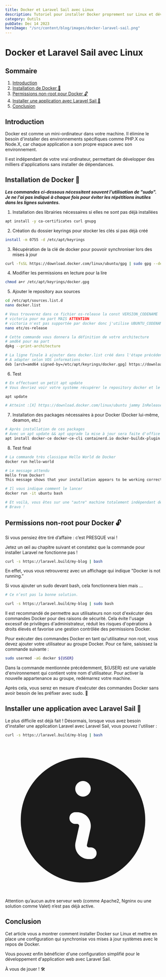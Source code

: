 ```yaml
---
title: Docker et Laravel Sail avec Linux
description: Tutoriel pour installer Docker proprement sur Linux et développer sous Laravel Sail.
category: Outils
pubDate: Dec 14 2023
heroImage: "/src/content/blog/images/docker-laravel-sail.png"
---
```


# Docker et Laravel Sail avec Linux

## Sommaire
1. [Introduction](#introduction)
7. [Installation de Docker 🐳](#installdocker)
7. [Permissions non-root pour Docker 🔓](#nonroot)
7. [Installer une application avec Laravel Sail 🚢](#laravelsail)
8. [Conclusion](#conclusion)

## Introduction <a name="introduction"></a>

Docker est comme un mini-ordinateur dans votre machine. Il élimine le besoin d'installer des environnements spécifiques comme PHP.X ou Node.X, car chaque application a son propre espace avec son environnement.

Il est indépendant de votre vrai ordinateur, permettant de développer des milliers d'applications sans installer de dépendances.

## Installation de Docker 🐳 <a name="installdocker"></a>

***Les commandes ci-dessous nécessitent souvent l'utilisation de "sudo". Je ne l'ai pas indiqué à chaque fois pour éviter les répétitions inutiles dans les lignes suivantes.***

1. Installation des librairies nécessaires si elles ne sont pas déjà installées
```bash
apt install -y ca-certificates curl gnupg
```

2. Création du dossier keyrings pour stocker les clés si pas déjà créé
```bash
install -m 0755 -d /etc/apt/keyrings
```

3. Récupération de la clé de docker pour pouvoir synchroniser lors des mises à jour
```bash
curl -fsSL https://download.docker.com/linux/ubuntu/gpg | sudo gpg --dearmor -o /etc/apt/keyrings/docker.gpg
```

4. Modifier les permissions en lecture pour la lire
```bash
chmod a+r /etc/apt/keyrings/docker.gpg
```

5. Ajouter le repository aux sources
```bash
cd /etc/apt/sources.list.d
nano docker.list

# Vous trouverez dans ce fichier os-release la const VERSION_CODENAME
# victoria pour ma part MAIS ATTENTION
# victoria n'est pas supportée par docker donc j'utilise UBUNTU_CODENAME donc jammy
nano etc/os-release

# Cette commande vous donnera la définition de votre architecture
# amd64 pour ma part
dpkg --print-architecture

# La ligne finale à ajouter dans docker.list créé dans l'étape précédente
# A adapter selon VOS informations
deb [arch=amd64 signed-by=/etc/apt/keyrings/docker.gpg] https://download.docker.com/linux/ubuntu jammy stable
```

6. Test

```bash
# En effectuant un petit apt update
# Vous devriez voir votre système récupérer le repository docker et le mettre à jour

apt update

# Atteint :[X] https://download.docker.com/linux/ubuntu jammy InRelease
```

7. Installation des packages nécessaires à pour Docker (Docker lui-même, deamon, etc.)
```bash
# Après installation de ces packages
# Avec un apt update && apt upgrade la mise à jour sera faite d'office avec votre OS
apt install docker-ce docker-ce-cli containerd.io docker-buildx-plugin docker-compose-plugin
```

8. Test final
```bash
# La commande très classique Hello World de Docker
docker run hello-world

# Le message attendu
Hello from Docker!
This message shows that your installation appears to be working correctly.

# Il vous indique comment le lancer
docker run -it ubuntu bash

# Et voilà, vous êtes sur une "autre" machine totalement indépendant de votre machine.
# Bravo !
```

## Permissions non-root pour Docker 🔓 <a name="nonroot"></a>

Si vous pensiez être tiré d’affaire : c’est PRESQUE vrai !

Jetez un œil au chapitre suivant et constatez que la commande pour installer Laravel ne fonctionne pas !

```bash
curl -s https://laravel.build/my-blog | bash
```

En effet, vous vous retrouverez avec un affichage qui indique "Docker is not running.”

Si vous ajouter un sudo devant bash, cela fonctionnera bien mais …

```bash
# Ce n’est pas la bonne solution.

curl -s https://laravel.build/my-blog | sudo bash
```

Il est recommandé de permettre aux utilisateurs non root d'exécuter des commandes Docker pour des raisons de sécurité. Cela évite l'usage excessif de privilèges d'administrateur, réduit les risques d'opérations à droits élevés et favorise une gestion contrôlée des permissions Docker.

Pour exécuter des commandes Docker en tant qu'utilisateur non root, vous devez ajouter votre utilisateur au groupe Docker. Pour ce faire, saisissez la commande suivante :

```bash
sudo usermod -aG docker ${USER}
```

Dans la commande mentionnée précédemment, ${USER} est une variable d'environnement qui contient votre nom d'utilisateur. Pour activer la nouvelle appartenance au groupe, redémarrez votre machine.

Après cela, vous serez en mesure d'exécuter des commandes Docker sans avoir besoin de les préfixer avec sudo. 🙂

## Installer une application avec Laravel Sail 🚢 <a name="laravelsail"></a>

Le plus difficile est déjà fait ! Désormais, lorsque vous avez besoin d'installer une application Laravel avec Laravel Sail, vous pouvez l'utiliser :

```bash
curl -s https://laravel.build/my-blog | bash
```

<figcaption class="mt-4 flex gap-x-2 text-sm leading-6 text-gray-500">
    <svg class="mt-0.5 h-5 w-5 flex-none text-gray-300" viewBox="0 0 20 20" fill="currentColor" aria-hidden="true">
        <path fill-rule="evenodd" d="M18 10a8 8 0 11-16 0 8 8 0 0116 0zm-7-4a1 1 0 11-2 0 1 1 0 012 0zM9 9a.75.75 0 000 1.5h.253a.25.25 0 01.244.304l-.459 2.066A1.75 1.75 0 0010.747 15H11a.75.75 0 000-1.5h-.253a.25.25 0 01-.244-.304l.459-2.066A1.75 1.75 0 009.253 9H9z" clip-rule="evenodd" />
    </svg>
    Attention qu’aucun autre serveur web (comme Apache2, Ngninx ou une solution comme Valet) n’est pas déjà active.
</figcaption>

## Conclusion <a name="conclusion"></a>

Cet article vous a montrer comment installer Docker sur Linux et mettre en place une configuration qui synchronise vos mises à jour systèmes avec le repos de Docker.

Vous pouvez enfin bénéficier d'une configuration simplifié pour le développement d'application web avec Laravel Sail.

À vous de jouer ! 🛠️